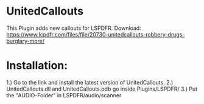 # UnitedCallouts

This Plugin adds new callouts for LSPDFR. Download: 
https://www.lcpdfr.com/files/file/20730-unitedcallouts-robbery-drugs-burglary-more/

# Installation:

1.) Go to the link and install the latest version of UnitedCallouts.
2.) UnitedCallouts.dll and UnitedCallouts.pdb go inside Plugins/LSPDFR/
3.) Put the "AUDIO-Folder" in LSPDFR/audio/scanner
